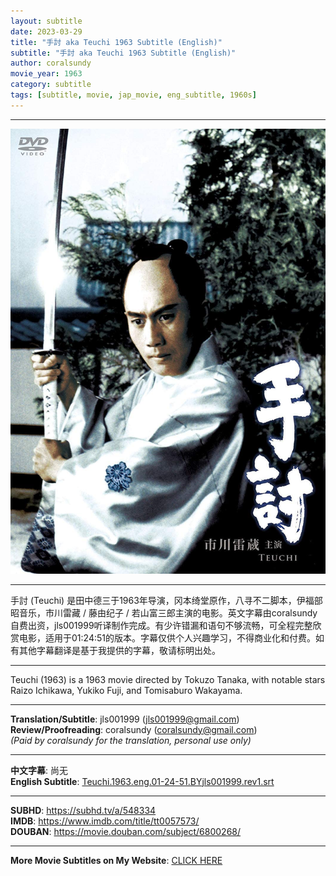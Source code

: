 ```yaml
---
layout: subtitle
date: 2023-03-29
title: "手討 aka Teuchi 1963 Subtitle (English)"
subtitle: "手討 aka Teuchi 1963 Subtitle (English)"
author: coralsundy
movie_year: 1963
category: subtitle
tags: [subtitle, movie, jap_movie, eng_subtitle, 1960s]
---
```


------

<img src="../assets/tt0057573.jpg" alt="tt0057573_cover_art" />

------

手討 (Teuchi) 是田中德三于1963年导演，冈本绮堂原作，八寻不二脚本，伊福部昭音乐，市川雷藏 / 藤由纪子 / 若山富三郎主演的电影。英文字幕由coralsundy自费出资，jls001999听译制作完成。有少许错漏和语句不够流畅，可全程完整欣赏电影，适用于01:24:51的版本。字幕仅供个人兴趣学习，不得商业化和付费。如有其他字幕翻译是基于我提供的字幕，敬请标明出处。

------

Teuchi (1963) is a 1963 movie directed by Tokuzo Tanaka, with notable stars Raizo Ichikawa, Yukiko Fuji, and Tomisaburo Wakayama.

------

**Translation/Subtitle**: jls001999 (jls001999@gmail.com)<br>
**Review/Proofreading**: coralsundy (coralsundy@gmail.com)<br>
*(Paid by coralsundy for the translation, personal use only)*

------

**中文字幕**: 尚无<br>
**English Subtitle**: [Teuchi.1963.eng.01-24-51.BYjls001999.rev1.srt](../subtitles/Teuchi.1963.eng.01-24-51.BYjls001999.rev1.srt)

------

**SUBHD**: <https://subhd.tv/a/548334><br>
**IMDB**: <https://www.imdb.com/title/tt0057573/><br>
**DOUBAN**: <https://movie.douban.com/subject/6800268/>

------

**More Movie Subtitles on My Website**: <a href='{% post_url 2021-01-10-subtitles-summary-list %}'>CLICK HERE</a>


